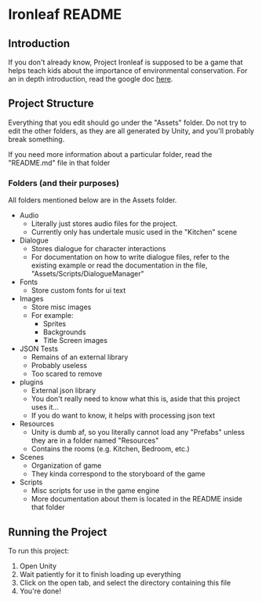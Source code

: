 # Ironleaf README

## Introduction
If you don't already know, Project Ironleaf is supposed to be a game that helps
teach kids about the importance of environmental conservation. For an in depth
introduction, read the google doc
[here](https://docs.google.com/document/d/1HhQErnrNDoxUpR7yLLR10mJFNeiB26RELpW2iAmQV38/edit).

## Project Structure
Everything that you edit should go under the "Assets" folder. Do not try to edit
the other folders, as they are all generated by Unity, and you'll probably break
something.

If you need more information about a particular folder, read the "README.md"
file in that folder

### Folders (and their purposes)
All folders mentioned below are in the Assets folder.
* Audio
	* Literally just stores audio files for the project.
	* Currently only has undertale music used in the "Kitchen" scene
* Dialogue
	* Stores dialogue for character interactions
	* For documentation on how to write dialogue files, refer to the existing
	  example or read the documentation in the file,
	  "Assets/Scripts/DialogueManager"
* Fonts
	* Store custom fonts for ui text
* Images
	* Store misc images
	* For example:
		* Sprites
		* Backgrounds
		* Title Screen images
* JSON Tests
	* Remains of an external library
	* Probably useless
	* Too scared to remove
* plugins
	* External json library
	* You don't really need to know what this is, aside that this project uses
	  it...
	* If you do want to know, it helps with processing json text
* Resources
	* Unity is dumb af, so you literally cannot load any "Prefabs" unless they
	  are in a folder named "Resources"
	* Contains the rooms (e.g. Kitchen, Bedroom, etc.)
* Scenes
	* Organization of game
	* They kinda correspond to the storyboard of the game
* Scripts
	* Misc scripts for use in the game engine
	* More documentation about them is located in the README inside that folder


## Running the Project
To run this project:
1. Open Unity
2. Wait patiently for it to finish loading up everything
3. Click on the open tab, and select the directory containing this file
4. You're done!
